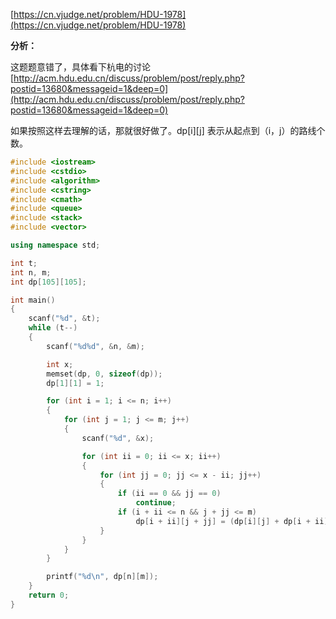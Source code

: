 [https://cn.vjudge.net/problem/HDU-1978](https://cn.vjudge.net/problem/HDU-1978)

**分析：**

这题题意错了，具体看下杭电的讨论[http://acm.hdu.edu.cn/discuss/problem/post/reply.php?postid=13680&messageid=1&deep=0](http://acm.hdu.edu.cn/discuss/problem/post/reply.php?postid=13680&messageid=1&deep=0)

如果按照这样去理解的话，那就很好做了。dp[i][j] 表示从起点到（i，j）的路线个数。

```c++
#include <iostream>
#include <cstdio>
#include <algorithm>
#include <cstring>
#include <cmath>
#include <queue>
#include <stack>
#include <vector>

using namespace std;

int t;
int n, m;
int dp[105][105];

int main()
{
    scanf("%d", &t);
    while (t--)
    {
        scanf("%d%d", &n, &m);

        int x;
        memset(dp, 0, sizeof(dp));
        dp[1][1] = 1;

        for (int i = 1; i <= n; i++)
        {
            for (int j = 1; j <= m; j++)
            {
                scanf("%d", &x);

                for (int ii = 0; ii <= x; ii++)
                {
                    for (int jj = 0; jj <= x - ii; jj++)
                    {
                        if (ii == 0 && jj == 0)
                            continue;
                        if (i + ii <= n && j + jj <= m)
                            dp[i + ii][j + jj] = (dp[i][j] + dp[i + ii][j + jj]) % 10000;
                    }
                }
            }
        }

        printf("%d\n", dp[n][m]);
    }
    return 0;
}
```
